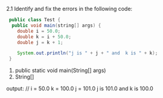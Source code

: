 2.1 Identify and fix the errors in the following code:
```java 
 public class Test {
  public void main(string[] args) {
    double i = 50.0;
    double k = i + 50.0;
    double j = k + 1;

    System.out.println("j is " + j + " and  k is " + k);
 }
```
1) public static void main(String[] args) 
2) String[] 

output:
// i = 50.0 k = 100.0 j = 101.0
j is 101.0 and k is 100.0


